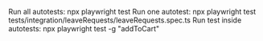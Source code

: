 Run all autotests: npx playwright test
Run one autotest:  npx playwright test tests/integration/leaveRequests/leaveRequests.spec.ts
Run test inside autotests: npx playwright test -g "addToCart"

 